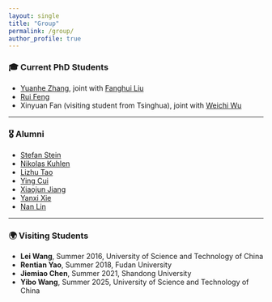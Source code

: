 ```yaml
---
layout: single
title: "Group"
permalink: /group/
author_profile: true
---
```


### 🎓 Current PhD Students

- [Yuanhe Zhang](https://warwick.ac.uk/fac/sci/statistics/staff/research_students/yuanhezhang), joint with [Fanghui Liu](https://www.lfhsgre.org)
- [Rui Feng](https://warwick.ac.uk/fac/sci/statistics/staff/research_students/rfeng)
- Xinyuan Fan (visiting student from Tsinghua), joint with [Weichi Wu](https://www.stat.tsinghua.edu.cn/info/1023/2412.htm)

---

### 🎖️ Alumni

- [Stefan Stein](https://warwick.ac.uk/fac/sci/statistics/staff/research_students/stein)
- [Nikolas Kuhlen](https://nkuhlen.github.io)
- [Lizhu Tao](http://www2.warwick.ac.uk/fac/sci/statistics/staff/research_students/tao)
- [Ying Cui](https://sites.google.com/site/optyingcui/)
- [Xiaojun Jiang](https://www.linkedin.com/in/xiaojun-jiang-3439aa49/?originalSubdomain=sg)
- [Yanxi Xie](https://cm.sues.edu.cn/34/6c/c23405a210028/page.htm)
- [Nan Lin](https://www.linkedin.com/in/nan-lin-phd-5142733a/)

---

### 🌍 Visiting Students

- **Lei Wang**, Summer 2016, University of Science and Technology of China  
- **Rentian Yao**, Summer 2018, Fudan University  
- **Jiemiao Chen**, Summer 2021, Shandong University  
- **Yibo Wang**, Summer 2025, University of Science and Technology of China

